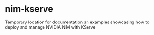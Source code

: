 # nim-kserve
Temporary location for documentation an examples showcasing how to deploy and manage NVIDIA NIM with KServe
